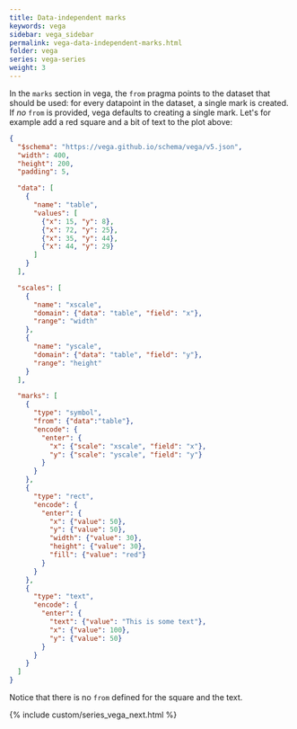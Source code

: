 ```yaml
---
title: Data-independent marks
keywords: vega
sidebar: vega_sidebar
permalink: vega-data-independent-marks.html
folder: vega
series: vega-series
weight: 3
---
```

In the `marks` section in vega, the `from` pragma points to the dataset that should be used: for every datapoint in the dataset, a single mark is created. If _no_ `from` is provided, vega defaults to creating a single mark. Let's for example add a red square and a bit of text to the plot above:

```json
{
  "$schema": "https://vega.github.io/schema/vega/v5.json",
  "width": 400,
  "height": 200,
  "padding": 5,

  "data": [
    {
      "name": "table",
      "values": [
        {"x": 15, "y": 8},
        {"x": 72, "y": 25},
        {"x": 35, "y": 44},
        {"x": 44, "y": 29}
      ]
    }
  ],

  "scales": [
    {
      "name": "xscale",
      "domain": {"data": "table", "field": "x"},
      "range": "width"
    },
    {
      "name": "yscale",
      "domain": {"data": "table", "field": "y"},
      "range": "height"
    }
  ],

  "marks": [
    {
      "type": "symbol",
      "from": {"data":"table"},
      "encode": {
        "enter": {
          "x": {"scale": "xscale", "field": "x"},
          "y": {"scale": "yscale", "field": "y"}
        }
      }
    },
    {
      "type": "rect",
      "encode": {
        "enter": {
          "x": {"value": 50},
          "y": {"value": 50},
          "width": {"value": 30},
          "height": {"value": 30},
          "fill": {"value": "red"}
        }
      }
    },
    {
      "type": "text",
      "encode": {
        "enter": {
          "text": {"value": "This is some text"},
          "x": {"value": 100},
          "y": {"value": 50}
        }
      }
    }
  ]
}
```

Notice that there is no `from` defined for the square and the text.

<div id="vis1"></div>
<script type="text/javascript">
  var yourVlSpec = {
    "$schema": "https://vega.github.io/schema/vega/v5.json",
    "width": 400,
    "height": 200,
    "padding": 5,

    "data": [
      {
        "name": "table",
        "values": [
          {"x": 15, "y": 8},
          {"x": 72, "y": 25},
          {"x": 35, "y": 44},
          {"x": 44, "y": 29}
        ]
      }
    ],

    "scales": [
      {
        "name": "xscale",
        "domain": {"data": "table", "field": "x"},
        "range": "width"
      },
      {
        "name": "yscale",
        "domain": {"data": "table", "field": "y"},
        "range": "height"
      }
    ],

    "marks": [
      {
        "type": "symbol",
        "from": {"data":"table"},
        "encode": {
          "enter": {
            "x": {"scale": "xscale", "field": "x"},
            "y": {"scale": "yscale", "field": "y"}
          }
        }
      },
      {
        "type": "rect",
        "encode": {
          "enter": {
            "x": {"value": 50},
            "y": {"value": 50},
            "width": {"value": 30},
            "height": {"value": 30},
            "fill": {"value": "red"}
          }
        }
      },
      {
        "type": "text",
        "encode": {
          "enter": {
            "text": {"value": "This is some text"},
            "x": {"value": 100},
            "y": {"value": 50}
          }
        }
      }
    ]
  };
  vegaEmbed('#vis1', yourVlSpec);
</script>

{% include custom/series_vega_next.html %}
